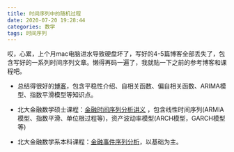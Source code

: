 ```yaml
---
title: 时间序列中的随机过程
date: 2020-07-20 19:28:44 
categories: 数学
tags: 时间序列
---
```




哎，心累，上个月mac电脑进水导致硬盘坏了，写好的4-5篇博客全部丢失了，包含写好的一系列时间序列文章。懒得再码一遍了，我就贴一下之前的参考博客和课程吧。

- 总结得很好的[博客](https://blog.nex3z.com/tag/time-series/)，包含平稳性介绍、自相关函数、偏自相关函数、ARIMA模型、指数平滑模型等知识点。

- 北大金融数学硕士课程：[金融时间序列分析讲义](http://www.math.pku.edu.cn/teachers/lidf/course/fts/ftsnotes/html/_ftsnotes/index.html) ，包含线性时间序列(ARMIA模型、指数平滑、单位根过程等)，资产波动率模型(ARCH模型，GARCH模型等)
- 北大金融数学系本科课程：[金融事件序列分析](http://www.math.pku.edu.cn/teachers/lidf/course/atsa/atsanotes/html/_atsanotes/index.html)，以基础为主。

